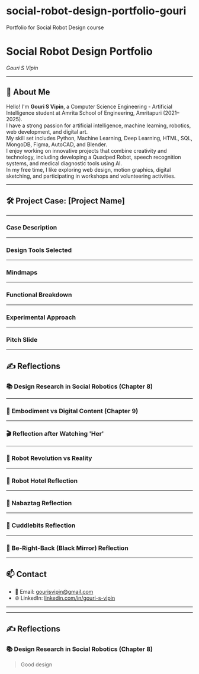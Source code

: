 # social-robot-design-portfolio-gouri
Portfolio for Social Robot Design course
# Social Robot Design Portfolio  
_Gouri S Vipin_

---

## 📖 About Me

Hello! I'm **Gouri S Vipin**, a Computer Science Engineering - Artificial Intelligence student at Amrita School of Engineering, Amritapuri (2021–2025).  
I have a strong passion for artificial intelligence, machine learning, robotics, web development, and digital art.  
My skill set includes Python, Machine Learning, Deep Learning, HTML, SQL, MongoDB, Figma, AutoCAD, and Blender.  
I enjoy working on innovative projects that combine creativity and technology, including developing a Quadped Robot, speech recognition systems, and medical diagnostic tools using AI.  
In my free time, I like exploring web design, motion graphics, digital sketching, and participating in workshops and volunteering activities.

---

## 🛠️ Project Case: [Project Name]

---

### Case Description

---

### Design Tools Selected

---

### Mindmaps

---

### Functional Breakdown

---

### Experimental Approach

---

### Pitch Slide

---

## ✍️ Reflections

### 📚 Design Research in Social Robotics (Chapter 8)

---

### 🧠 Embodiment vs Digital Content (Chapter 9)

---

### 🎬 Reflection after Watching 'Her'

---

### 🤖 Robot Revolution vs Reality

---

### 🏨 Robot Hotel Reflection

---

### 🐰 Nabaztag Reflection

---

### 🧸 Cuddlebits Reflection

---

### 🎥 Be-Right-Back (Black Mirror) Reflection

---

## 📫 Contact

- 📧 Email: [gourisvipin@gmail.com](mailto:gourisvipin@gmail.com)
- 🌐 LinkedIn: [linkedin.com/in/gouri-s-vipin](https://linkedin.com/in/gouri-s-vipin)

---

---

## ✍️ Reflections

### 📚 Design Research in Social Robotics (Chapter 8)
> Good design
